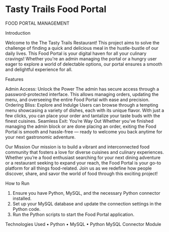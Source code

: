 # Tasty Trails Food Portal
FOOD PORTAL MANAGEMENT

Introduction

Welcome to the The Tasty Trails Restaurant!
This project aims to solve the challenge of finding a quick and delicious meal in the hustle-bustle of our daily lives. This Food Portal is your digital haven for all your culinary cravings!
Whether you're an admin managing the portal or a hungry user eager to explore a world of delectable options, our portal ensures a smooth and delightful experience for all.


Features

Admin Access: Unlock the Power
The admin has secure access through a password-protected interface. This allows managing orders, updating the menu, and overseeing the entire Food Portal with ease and precision.
Ordering Bliss: Explore and Indulge
Users can browse through a tempting menu showcasing a variety of dishes, each with its unique flavor. With just a few clicks, you can place your order and tantalize your taste buds with the finest cuisines.
Seamless Exit: You’re Way Out
Whether you’ve finished managing the admin block or are done placing an order, exiting the Food Portal is smooth and hassle-free — ready to welcome you back anytime for your next gastronomic adventure.

Our Mission
Our mission is to build a vibrant and interconnected food community that fosters a love for diverse cuisines and culinary experiences. Whether you’re a food enthusiast searching for your next dining adventure or a restaurant seeking to expand your reach, the Food Portal is your go-to platform for all things food-related.
Join us as we redefine how people discover, share, and savor the world of food through this exciting project!

How to Run
1.	Ensure you have Python, MySQL, and the necessary Python connector installed.
2.	Set up your MySQL database and update the connection settings in the Python code.
3.	Run the Python scripts to start the Food Portal application.

Technologies Used
•	Python
•	MySQL
•	Python MySQL Connector Module
